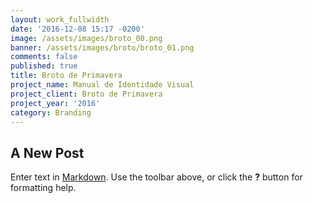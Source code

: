 ```yaml
---
layout: work_fullwidth
date: '2016-12-08 15:17 -0200'
image: /assets/images/broto_00.png
banner: /assets/images/broto/broto_01.png
comments: false
published: true
title: Broto de Primavera
project_name: Manual de Identidade Visual
project_client: Broto de Primavera
project_year: '2016'
category: Branding
---
```

## A New Post

Enter text in [Markdown](http://daringfireball.net/projects/markdown/). Use the toolbar above, or click the **?** button for formatting help.
